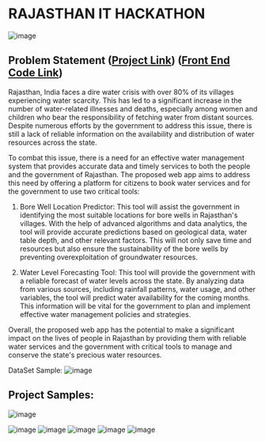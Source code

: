 # RAJASTHAN IT HACKATHON

![image](https://user-images.githubusercontent.com/69640722/226498402-941b2656-bece-4ac0-baf7-655575e746f9.png)


## Problem Statement ([Project Link](https://starlit-taffy-760be0.netlify.app/)) ([Front End Code Link](https://github.com/HB7723/neerjal))

Rajasthan, India faces a dire water crisis with over 80% of its villages experiencing water scarcity.
This has led to a significant increase in the number of water-related illnesses and deaths, especially among 
women and children who bear the responsibility of fetching water from distant sources. Despite numerous efforts by 
the government to address this issue, there is still a lack of reliable information on the availability and distribution of 
water resources across the state.

To combat this issue, there is a need for an effective water management system that provides accurate data and timely services 
to both the people and the government of Rajasthan. The proposed web app aims to address this need by offering a platform for 
citizens to book water services and for the government to use two critical tools:

1. Bore Well Location Predictor: This tool will assist the government in identifying the most suitable locations for bore
wells in Rajasthan's villages. With the help of advanced algorithms and data analytics, the tool will provide accurate predictions
based on geological data, water table depth, and other relevant factors. This will not only save time and resources but also 
ensure the sustainability of the bore wells by preventing overexploitation of groundwater resources.

2. Water Level Forecasting Tool: This tool will provide the government with a reliable forecast of water levels across the state. 
By analyzing data from various sources, including rainfall patterns, water usage, and other variables, the tool will predict water 
availability for the coming months. This information will be vital for the government to plan and implement effective water management 
policies and strategies.

Overall, the proposed web app has the potential to make a significant impact on the lives of people in 
Rajasthan by providing them with reliable water services and the government with critical tools to manage and conserve 
the state's precious water resources.

DataSet Sample:
![image](https://user-images.githubusercontent.com/69640722/226513098-693ad175-f594-4ad0-9ef6-fea78b08f103.png)


## Project Samples:

![image](https://user-images.githubusercontent.com/69640722/226501286-1a3a1019-8938-4b2f-a37a-dc775411a4ad.png)


![image](https://user-images.githubusercontent.com/69640722/226498658-68c3011c-59d3-4a82-8299-00c90d74cac6.png)
![image](https://user-images.githubusercontent.com/69640722/226498679-69d48eb0-bf0c-4475-904d-502ffc57fff5.png)
![image](https://user-images.githubusercontent.com/69640722/226498692-33cc005c-d711-415b-b2f2-456c963ff6c4.png)
![image](https://user-images.githubusercontent.com/69640722/226498705-b51f61c0-2823-410d-8a9e-ad3a7bb8a3a0.png)
![image](https://user-images.githubusercontent.com/69640722/226498719-bed83867-b452-4bc0-9326-ad33874cbbb3.png)


